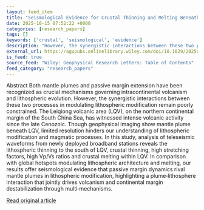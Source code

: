 ```yaml
---
layout: feed_item
title: "Seismological Evidence for Crustal Thinning and Melting Beneath the Leiqiong Volcanic Area, South China: Implications for Plume‐Lithosphere Interaction at a Passive Continental Margin"
date: 2025-10-15 07:52:22 +0000
categories: [research_papers]
tags: []
keywords: ['crustal', 'seismological', 'evidence']
description: "However, the synergistic interactions between these two processes in modulating lithospheric modification remain poorly constrained"
external_url: https://agupubs.onlinelibrary.wiley.com/doi/10.1029/2025GL115307?af=R
is_feed: true
source_feed: "Wiley: Geophysical Research Letters: Table of Contents"
feed_category: "research_papers"
---
```


Abstract Both mantle plumes and passive margin extension have been recognized as crucial mechanisms governing intracontinental volcanism and lithospheric evolution. However, the synergistic interactions between these two processes in modulating lithospheric modification remain poorly constrained. The Leiqiong volcanic area (LQV), on the northern continental margin of the South China Sea, has witnessed intense volcanic activity since the late Cenozoic. Though geophysical imaging show mantle plume beneath LQV, limited resolution hinders our understanding of lithospheric modification and magmatic processes. In this study, analysis of teleseismic waveforms from newly deployed broadband stations reveals the lithospheric thinning to the south of LQV, crustal thinning, high stretching factors, high Vp/Vs ratios and crustal melting within LQV. In comparison with global hotspots modulating lithospheric architecture and melting, our results offer seismological evidence that passive margin dynamics rival mantle plumes in lithospheric modification, highlighting a plume‐lithosphere interaction that jointly drives volcanism and continental margin destabilization through multi‐mechanisms.

[Read original article](https://agupubs.onlinelibrary.wiley.com/doi/10.1029/2025GL115307?af=R)
